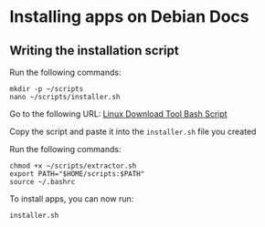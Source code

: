 # Installing apps on Debian Docs

## Writing the installation script

Run the following commands:
```
mkdir -p ~/scripts
nano ~/scripts/installer.sh
```

Go to the following URL: [Linux Download Tool Bash Script](https://github.com/programmer90000/linux-download-tool/blob/main/bash-script.bash)

Copy the script and paste it into the `installer.sh` file you created

Run the following commands:
```
chmod +x ~/scripts/extractor.sh
export PATH="$HOME/scripts:$PATH"
source ~/.bashrc
```

To install apps, you can now run:
```
installer.sh
```
